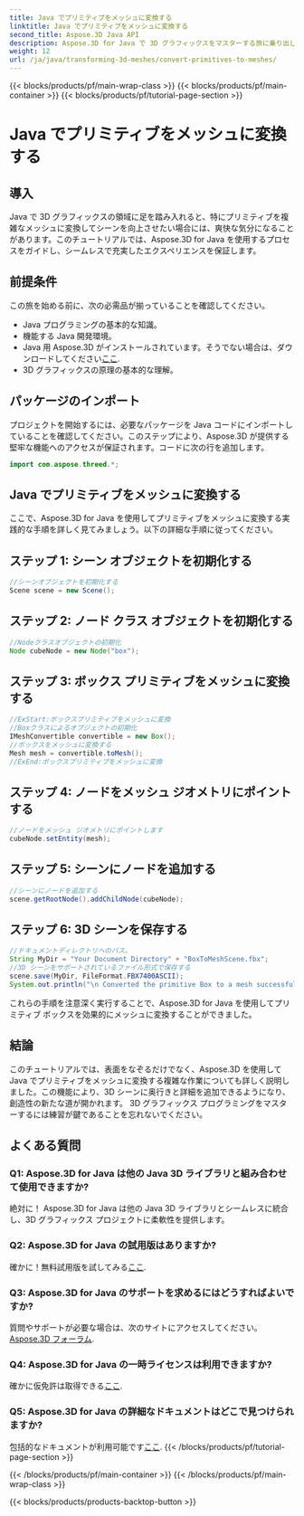 ```yaml
---
title: Java でプリミティブをメッシュに変換する
linktitle: Java でプリミティブをメッシュに変換する
second_title: Aspose.3D Java API
description: Aspose.3D for Java で 3D グラフィックスをマスターする旅に乗り出しましょう - プリミティブを魅惑的なメッシュに簡単に変換します。今すぐコーディング体験を向上させましょう!
weight: 12
url: /ja/java/transforming-3d-meshes/convert-primitives-to-meshes/
---
```


{{< blocks/products/pf/main-wrap-class >}}
{{< blocks/products/pf/main-container >}}
{{< blocks/products/pf/tutorial-page-section >}}

# Java でプリミティブをメッシュに変換する

## 導入
Java で 3D グラフィックスの領域に足を踏み入れると、特にプリミティブを複雑なメッシュに変換してシーンを向上させたい場合には、爽快な気分になることがあります。このチュートリアルでは、Aspose.3D for Java を使用するプロセスをガイドし、シームレスで充実したエクスペリエンスを保証します。
## 前提条件
この旅を始める前に、次の必需品が揃っていることを確認してください。
- Java プログラミングの基本的な知識。
- 機能する Java 開発環境。
-  Java 用 Aspose.3D がインストールされています。そうでない場合は、ダウンロードしてください[ここ](https://releases.aspose.com/3d/java/).
- 3D グラフィックスの原理の基本的な理解。
## パッケージのインポート
プロジェクトを開始するには、必要なパッケージを Java コードにインポートしていることを確認してください。このステップにより、Aspose.3D が提供する堅牢な機能へのアクセスが保証されます。コードに次の行を追加します。
```java
import com.aspose.threed.*;
```
## Java でプリミティブをメッシュに変換する
ここで、Aspose.3D for Java を使用してプリミティブをメッシュに変換する実践的な手順を詳しく見てみましょう。以下の詳細な手順に従ってください。
## ステップ 1: シーン オブジェクトを初期化する
```java
//シーンオブジェクトを初期化する
Scene scene = new Scene();
```
## ステップ 2: ノード クラス オブジェクトを初期化する
```java
//Nodeクラスオブジェクトの初期化
Node cubeNode = new Node("box");
```
## ステップ 3: ボックス プリミティブをメッシュに変換する
```java
//ExStart:ボックスプリミティブをメッシュに変換
//Boxクラスによるオブジェクトの初期化
IMeshConvertible convertible = new Box();
//ボックスをメッシュに変換する
Mesh mesh = convertible.toMesh();
//ExEnd:ボックスプリミティブをメッシュに変換
```
## ステップ 4: ノードをメッシュ ジオメトリにポイントする
```java
//ノードをメッシュ ジオメトリにポイントします
cubeNode.setEntity(mesh);
```
## ステップ 5: シーンにノードを追加する
```java
//シーンにノードを追加する
scene.getRootNode().addChildNode(cubeNode);
```
## ステップ 6: 3D シーンを保存する
```java
//ドキュメントディレクトリへのパス。
String MyDir = "Your Document Directory" + "BoxToMeshScene.fbx";
//3D シーンをサポートされているファイル形式で保存する
scene.save(MyDir, FileFormat.FBX7400ASCII);
System.out.println("\n Converted the primitive Box to a mesh successfully.\nFile saved at " + MyDir);
```
これらの手順を注意深く実行することで、Aspose.3D for Java を使用してプリミティブ ボックスを効果的にメッシュに変換することができました。
## 結論
このチュートリアルでは、表面をなぞるだけでなく、Aspose.3D を使用して Java でプリミティブをメッシュに変換する複雑な作業についても詳しく説明しました。この機能により、3D シーンに奥行きと詳細を追加できるようになり、創造性の新たな道が開かれます。 3D グラフィックス プログラミングをマスターするには練習が鍵であることを忘れないでください。
## よくある質問
### Q1: Aspose.3D for Java は他の Java 3D ライブラリと組み合わせて使用できますか?
絶対に！ Aspose.3D for Java は他の Java 3D ライブラリとシームレスに統合し、3D グラフィックス プロジェクトに柔軟性を提供します。
### Q2: Aspose.3D for Java の試用版はありますか?
確かに！無料試用版を試してみる[ここ](https://releases.aspose.com/).
### Q3: Aspose.3D for Java のサポートを求めるにはどうすればよいですか?
質問やサポートが必要な場合は、次のサイトにアクセスしてください。[Aspose.3D フォーラム](https://forum.aspose.com/c/3d/18).
### Q4: Aspose.3D for Java の一時ライセンスは利用できますか?
確かに仮免許は取得できる[ここ](https://purchase.aspose.com/temporary-license/).
### Q5: Aspose.3D for Java の詳細なドキュメントはどこで見つけられますか?
包括的なドキュメントが利用可能です[ここ](https://reference.aspose.com/3d/java/).
{{< /blocks/products/pf/tutorial-page-section >}}

{{< /blocks/products/pf/main-container >}}
{{< /blocks/products/pf/main-wrap-class >}}

{{< blocks/products/products-backtop-button >}}
